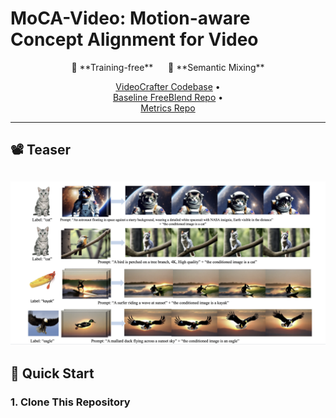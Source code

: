 # MoCA-Video: Motion-aware Concept Alignment for Video

<div align="center">

<p>
🚀 **Training-free** &nbsp;&nbsp;&nbsp;&nbsp; 🎨 **Semantic Mixing**
</p>

<!-- [![arXiv](https://img.shields.io/badge/arXiv-red)](https://arxiv.org/abs/XXXX.XXXXX)   -->
<!-- [Project Page](https://your-project-page) •   -->
[VideoCrafter Codebase](https://github.com/AILab-CVC/VideoCrafter) •  
[Baseline FreeBlend Repo](https://github.com/WiserZhou/FreeBlend) •  
[Metrics Repo](https://github.com/JunyaoHu/common_metrics_on_video_quality)

</div>

---

## 📽️ Teaser  
<!-- insert teaser GIF or static images here -->
[![Teaser Preview](assets/illustration/teaser.png)](assets/illustration/teaser.pdf)
---

## 🚀 Quick Start

### 1. Clone This Repository  


